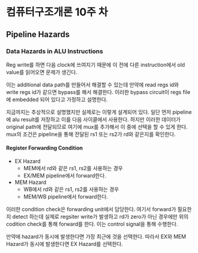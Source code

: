 # 컴퓨터구조개론 10주 차

## Pipeline Hazards

### Data Hazards in ALU Instructions

Reg write를 하면 다음 clock에 쓰여지기 때문에 이 전에 다른 instruction에서 old value를 읽어오면 문제가 생긴다.

이는 additional data path를 만들어서 해결할 수 있는데 만약에 read regs id와 write regs id가 같으면 bypass를 해서 해결한다. 이러한 bypass circuit이 regs file에 embedded 되어 있다고 가정하고 설명한다.

지금까지는 추상적으로 설명했지만 실제로는 이렇게 설계되어 있다. 일단 먼저 pipeline에 alu result를 저장하고 이를 다음 사이클에서 사용한다. 하지만 이러한 데이터가 original path에 전달되므로 여기에 mux를 추가해서 이 중에 선택을 할 수 있게 한다. mux의 조건은 pipeline을 통해 전달된 rs1 또는 rs2가 rd와 같은지를 확인한다.

#### Register Forwarding Condition

- EX Hazard
  - MEM에서 rd와 같은 rs1, rs2를 사용하는 경우
  - EX/MEM pipeline에서 forward한다.
- MEM Hazard
  - WB에서 rd와 같은 rs1, rs2를 사용하는 경우
  - MEM/WB pipeline에서 forward한다.

이러한 condition check은 forwarding unit에서 담당한다. 여기서 forward가 필요한지 detect 하는데 실제로 regsiter write가 발생하고 rd가 zero가 아닌 경우에만 위의 codition check를 통해 forward를 한다. 이는 control signal을 통해 수행한다.

만약에 hazard가 동시에 발생한다면 가장 최근에 것을 선택한다. 따라서 EX와 MEM Hazard가 동시에 발생한다면 EX Hazard를 선택한다.
